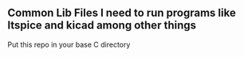 ## Common Lib Files I need to run programs like ltspice and kicad among other things

Put this repo in your base C directory
